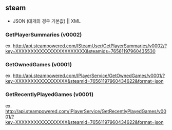 ## steam
 - JSON (대개의 경우 기본값) || XML

### GetPlayerSummaries (v0002)
ex. http://api.steampowered.com/ISteamUser/GetPlayerSummaries/v0002/?key=XXXXXXXXXXXXXXXXXXXXXXX&steamids=76561197960435530

### GetOwnedGames (v0001)
ex. http://api.steampowered.com/IPlayerService/GetOwnedGames/v0001/?key=XXXXXXXXXXXXXXXXX&steamid=76561197960434622&format=json

### GetRecentlyPlayedGames (v0001)
ex. http://api.steampowered.com/IPlayerService/GetRecentlyPlayedGames/v0001/?key=XXXXXXXXXXXXXXXXX&steamid=76561197960434622&format=json